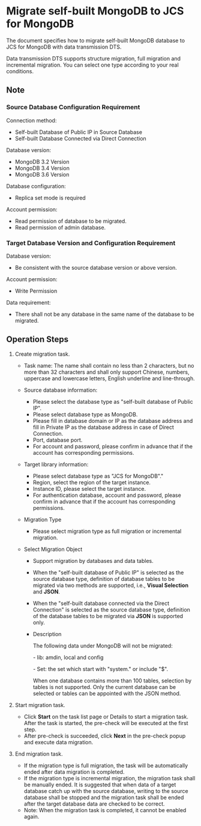 # Migrate self-built MongoDB to JCS for MongoDB

The document specifies how to migrate self-built MongoDB database to JCS for MongoDB with data transmission DTS.

Data transmission DTS supports structure migration, full migration and incremental migration. You can select one type according to your real conditions.

## Note

### Source Database Configuration Requirement

Connection method:

- Self-built Database of Public IP in Source Database
- Self-built Database Connected via Direct Connection

Database version:

- MongoDB 3.2 Version
- MongoDB 3.4 Version
- MongoDB 3.6 Version

Database configuration:

- Replica set mode is required

Account permission:

- Read permission of database to be migrated.
- Read permission of admin database.

### Target Database Version and Configuration Requirement

Database version:

- Be consistent with the source database version or above version.

Account permission:

- Write Permission

Data requirement:

- There shall not be any database in the same name of the database to be migrated.

## Operation Steps

1. Create migration task.

   - Task name: The name shall contain no less than 2 characters, but no more than 32 characters and shall only support Chinese, numbers, uppercase and lowercase letters, English underline and line-through.

   - Source database information:

     - Please select the database type as "self-built database of Public IP".
     - Please select database type as MongoDB.
     - Please fill in database domain or IP as the database address and fill in Private IP as the database address in case of Direct Connection.
     - Port, database port.
     - For account and password, please confirm in advance that if the account has corresponding permissions.

   - Target library information:

     - Please select database type as "JCS for MongoDB"."
     - Region, select the region of the target instance.
     - Instance ID, please select the target instance.
     - For authentication database, account and password, please confirm in advance that if the account has corresponding permissions.

   - Migration Type

     - Please select migration type as full migration or incremental migration.

   - Select Migration Object

     - Support migration by databases and data tables.

     - When the "self-built database of Public IP" is selected as the source database type, definition of database tables to be migrated via two methods are supported, i.e., **Visual Selection** and **JSON**.

     - When the "self-built database connected via the Direct Connection" is selected as the source database type, definition of the database tables to be migrated via **JSON** is supported only.

     - Description

       The following data under MongoDB will not be migrated:

       \- lib: amdin, local and config

       \- Set: the set which start with "system." or include "$".

       When one database contains more than 100 tables, selection by tables is not supported. Only the current database can be selected or tables can be appointed with the JSON method.

2. Start migration task.

   - Click **Start** on the task list page or Details to start a migration task. After the task is started, the pre-check will be executed at the first step.
   - After pre-check is succeeded, click **Next** in the pre-check popup and execute data migration.

3. End migration task.

   - If the migration type is full migration, the task will be automatically ended after data migration is completed.
   - If the migration type is incremental migration, the migration task shall be manually ended. It is suggested that when data of a target database catch up with the source database, writing to the source database shall be stopped and the migration task shall be ended after the target database data are checked to be correct.
   - Note: When the migration task is completed, it cannot be enabled again.
